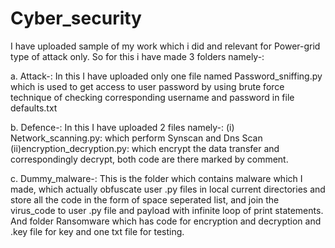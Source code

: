 # Cyber_security

I have uploaded sample of my work which i did and relevant for Power-grid type of attack only.
So for this i have made 3 folders namely-: 

a. Attack-: In this I have uploaded only one file named Password_sniffing.py which is used to get access to user password by using brute force technique of checking corresponding username and password in file defaults.txt

b. Defence-: In this I have uploaded 2 files namely-:
    (i) Network_scanning.py: which perform Synscan and Dns Scan
    (ii)encryption_decryption.py: which encrypt the data transfer and correspondingly decrypt, both code are there marked by comment.

c. Dummy_malware-: This is the folder which contains malware which I made, which actually obfuscate user .py files in local current directories and store all the code in the form of space seperated list, and join the virus_code to user .py file and payload with infinite loop of print statements.
And folder Ransomware which has code for encryption and decryption and .key file for key and one txt file for testing.
